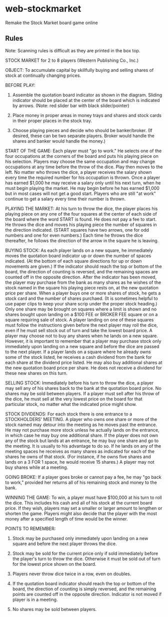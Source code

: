 web-stockmarket
===============

Remake the Stock Market board game online

## Rules

Note: Scanning rules is difficult as they are printed in the box top.

STOCK MARKET for 2 to 8 players
(Western Publishing Co., Inc.)

OBJECT: To accumulate capital by skillfully buying and selling shares of stock at continually changing prices.

BEFORE PLAY:

1. Assemble the quotation board indicator as shown in the diagram. Sliding indicator should be placed at the center of the board which is indicated by arrows. (Note: red slider bar with black slider/pointer)

2. Place money in proper areas in money trays and shares and stock cards in their proper places in the stock tray.

3. Choose playing pieces and decide who should be banker/broker. (If desired, these can be two separate players. Broker would handle the shares and banker would handle the money.)

START OF THE GAME: Each player must "go to work." He selects one of the four occupations at the corners of the board and puts his playing piece on his selection. Players may choose the same occupation and may change occupations at any time before the throw of the dice. Play then moves to the left. No matter who throws the dice, a player receives the salary shown every time the required number for his occupation is thrown. Once a player has earned $1,000 he may receive a salary only until his next turn, when he must begin playing the market. He may begin before he has earned $1,000 but in most cases will not get a good start. Players who are still "at work" continue to get a salary every time their number is thrown.

PLAYING THE MARKET: At his turn to throw the dice, the player places his playing piece on any one of the four squares at the center of each side of the board where the word START is found. He does not pay a fee to start. He throws the dice and moves his playing piece the number of squares in the direction indicated. (START squares have two arrows, one for odd numbers and one for even numbers.) Each time he throws the dice thereafter, he follows the direction of the arrow in the square he is leaving.

BUYING STOCK: As each player lands on a new square, he immediately moves the quotation board indicator up or down the number of spaces indicated. (At the bottom of each square directions for up or down movements are given.) If the indicator should reach the top or bottom of the board, the direction of counting is reversed, and the remaining spaces are counted off in the opposite direction. After the indicator has been moved, the player may purchase from the bank as many shares as he wishes of the stock named in the square his playing piece rests on, at the new quotation price per share. When a player buys one or more shares of stock, he gets a stock card and the number of shares purchaed. (It is sometimes helpful to use paper clips to keep your share scrip under the proper stock heading.) Only one share may be brought on squares where a limit is shown and no shares bought upon landing on a $100 FEE or BROKER FEE square or on a square requiring sale of stock. A player landing on one of these squares must follow the instructions given before the next player may roll the dice, even if he must sell stock out of turn and take the lowest board price. A player may choose not to buy any shares when he lands on a new square. However, it is important to remember that a player may purchase stock only immediately upon landing on a new square and before the dice are passed to the next player. If a player lands on a square where he already owns some of the stock listed, he receives a cash dividend from the bank for each share at the dividend price listed. He may also buy additional shares at the new quotation board price per share. He does not receive a dividend for these new shares on this turn.

SELLING STOCK: Immediately before his turn to throw the dice, a player may sell any of his shares back to the bank at the quotation board price. No shares may be sold between players. If a player must sell after his throw of the dice, he must sell at the very lowest price on the board for that particular stock, no matter what the indicated price might show.

STOCK DIVIDENDS: For each stock there is one entrance to a STOCKHOLDERS' MEETING. A player who owns one share or more of the stock named may detour into the meeting as he moves past the entrance. He may not purchase more stock unless he actually lands on the entrance, in which case he may buy one additional share. If the player does not own any of the stock but lands at an entrance, he may buy one share and go to the meeting. It is usually to his advantage to do so. If he lands on any of the meeting spaces he receives as many shares as indicated for each of the shares he owns of that stock. (For instance, if he owns five shares and lands on a 3 FOR 1 space, he would receive 15 shares.) A player may not buy shares while at a meeting.

GOING BROKE: If a player goes broke or cannot pay a fee, he may "go back to work," provided her returns all of his remaining stock and money to the bank.

WINNING THE GAME: To win, a player must have $100,000 at his turn to roll the dice. This includes his cash and all of his stock at the current board price. If they wish, players may set a smaller or larger amount to lengthen or shorten the game. Players might also decide that the player with the most money after a specified length of time would be the winner.

POINTS TO REMEMBER:

1. Stock may be purchased only immediately upon landing on a new square and before the next player throws the dice.

2. Stock may be sold for the current price only if sold immediately before the player's turn to throw the dice. Otherwise it must be sold out of turn for the lowest price shown on the board.

3. Players never throw dice twice in a row, even on doubles.

4. If the quotation board indicator should reach the top or bottom of the board, the direction of counting is simply reversed, and the remaining points are counted off in the opposite direction. Indicator is not moved if player is in a meeting.

5. No shares may be sold between players.

